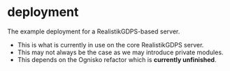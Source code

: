 # deployment
The example deployment for a RealistikGDPS-based server.

- This is what is currently in use on the core RealistikGDPS server.
- This may not always be the case as we may introduce private modules.
- This depends on the Ognisko refactor which is **currently unfinished**.
